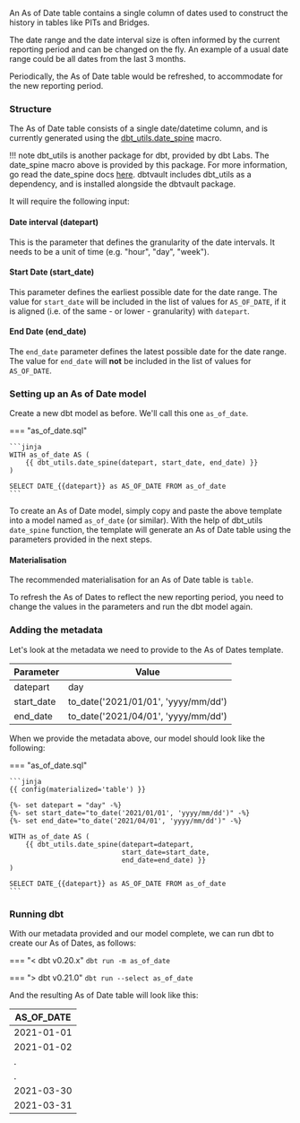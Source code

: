 An As of Date table contains a single column of dates used to construct the history in tables like PITs and Bridges. 

The date range and the date interval size is often informed by the current reporting period and can be changed on the fly.
An example of a usual date range could be all dates from the last 3 months.

Periodically, the As of Date table would be refreshed, to accommodate for the new reporting period.

### Structure

The As of Date table consists of a single date/datetime column, and is currently generated using the 
[dbt_utils.date_spine](https://github.com/dbt-labs/dbt-utils#date_spine-source) macro. 

!!! note
    dbt_utils is another package for dbt, provided by dbt Labs. The date_spine macro above is provided by this package.
    For more information, go read the date_spine docs [here](https://github.com/dbt-labs/dbt-utils#date_spine-source).
    dbtvault includes dbt_utils as a dependency, and is installed alongside the dbtvault package. 

It will require the following input:

#### Date interval (datepart)

This is the parameter that defines the granularity of the date intervals. It needs to be a unit of time 
(e.g. "hour", "day", "week").  

#### Start Date (start_date)

This parameter defines the earliest possible date for the date range. The value for `start_date` will be included in the
list of values for `AS_OF_DATE`, if it is aligned (i.e. of the same - or lower - granularity) with `datepart`.

#### End Date (end_date)

The `end_date` parameter defines the latest possible date for the date range. The value for `end_date` will **not** be 
included in the list of values for `AS_OF_DATE`.

### Setting up an As of Date model

Create a new dbt model as before. We'll call this one `as_of_date`.

=== "as_of_date.sql"

    ```jinja
    WITH as_of_date AS (
        {{ dbt_utils.date_spine(datepart, start_date, end_date) }}
    )

    SELECT DATE_{{datepart}} as AS_OF_DATE FROM as_of_date
    ```

To create an As of Date model, simply copy and paste the above template into a model named `as_of_date` (or similar).
With the help of dbt_utils `date_spine` function, the template will generate an As of Date table using the parameters 
provided in the next steps.

#### Materialisation

The recommended materialisation for an As of Date table is `table`.

To refresh the As of Dates to reflect the new reporting period, you need to change the values in the parameters and
run the dbt model again.

### Adding the metadata

Let's look at the metadata we need to provide to the As of Dates template.

| Parameter      | Value                               | 
|----------------|-------------------------------------|
| datepart       | day                                 | 
| start_date     | to_date('2021/01/01', 'yyyy/mm/dd') |
| end_date       | to_date('2021/04/01', 'yyyy/mm/dd') |

When we provide the metadata above, our model should look like the following:

=== "as_of_date.sql"

    ```jinja
    {{ config(materialized='table') }}
    
    {%- set datepart = "day" -%}
    {%- set start_date="to_date('2021/01/01', 'yyyy/mm/dd')" -%}
    {%- set end_date="to_date('2021/04/01', 'yyyy/mm/dd')" -%}
    
    WITH as_of_date AS (
        {{ dbt_utils.date_spine(datepart=datepart, 
                                start_date=start_date,
                                end_date=end_date) }}
    )

    SELECT DATE_{{datepart}} as AS_OF_DATE FROM as_of_date
    ```

### Running dbt

With our metadata provided and our model complete, we can run dbt to create our As of Dates, as follows:

=== "< dbt v0.20.x"
    `dbt run -m as_of_date`

=== "> dbt v0.21.0"
    `dbt run --select as_of_date`

And the resulting As of Date table will look like this:

| AS_OF_DATE |
|------------|
| 2021-01-01 |
| 2021-01-02 |
| .          |
| .          |
| 2021-03-30 |
| 2021-03-31 |
